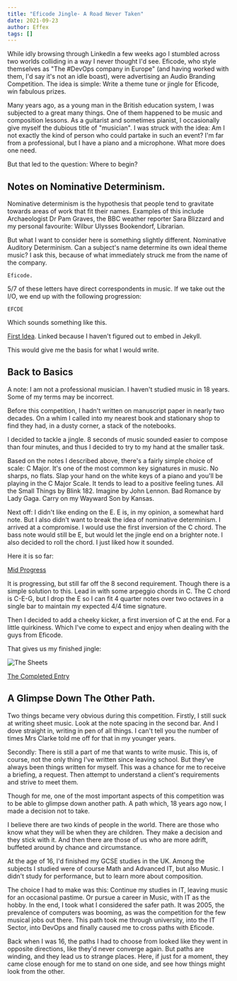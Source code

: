 ```yaml
---
title: "Eficode Jingle- A Road Never Taken"
date: 2021-09-23
author: Effex
tags: []
---
```


While idly browsing through LinkedIn a few weeks ago I stumbled across two worlds colliding in a way I never thought I'd see. Eficode, who style themselves as "The #DevOps company in Europe" (and having worked with them, I'd say it's not an idle boast), were advertising an Audio Branding Competition. The idea is simple: Write a theme tune or jingle for Eficode, win fabulous prizes.

Many years ago, as a young man in the British education system, I was subjected to a great many things. One of them happened to be music and composition lessons. As a guitarist and sometimes pianist, I occasionally give myself the dubious title of "musician". I was struck with the idea: Am I not exactly the kind of person who could partake in such an event? I'm far from a professional, but I have a piano and a microphone. What more does one need.

But that led to the question: Where to begin?

## Notes on Nominative Determinism.

Nominative determinism is the hypothesis that people tend to gravitate towards areas of work that fit their names. Examples of this include Archaeologist Dr Pam Graves, the BBC weather reporter Sara Blizzard and my personal favourite: Wilbur Ulysses Bookendorf, Librarian.

But what I want to consider here is something slightly different. Nominative Auditory Determinism. Can a subject's name determine its own ideal theme music? I ask this, because of what immediately struck me from the name of the company.

```
Eficode.
```

5/7 of these letters have direct correspondents in music. If we take out the I/O, we end up with the following progression:

```
EFCDE
```

Which sounds something like this.

[First Idea](/blog/assets/noise/DR_Initial.wav). Linked because I haven't figured out to embed in Jekyll.

This would give me the basis for what I would write.

## Back to Basics

A note: I am not a professional musician. I haven't studied music in 18 years. Some of my terms may be incorrect.

Before this competition, I hadn't written on manuscript paper in nearly two decades. On a whim I called into my nearest book and stationary shop to find they had, in a dusty corner, a stack of the notebooks.

I decided to tackle a jingle. 8 seconds of music sounded easier to compose than four minutes, and thus I decided to try to my hand at the smaller task.

Based on the notes I described above, there's a fairly simple choice of scale: C Major. It's one of the most common key signatures in music. No sharps, no flats. Slap your hand on the white keys of a piano and you'll be playing in the C Major Scale. It tends to lead to a positive feeling tunes. All the Small Things by Blink 182. Imagine by John Lennon. Bad Romance by Lady Gaga. Carry on my Wayward Son by Kansas.

Next off: I didn't like ending on the E. E is, in my opinion, a somewhat hard note. But I also didn't want to break the idea of nominative determinism. I arrived at a compromise. I would use the first inversion of the C chord. The bass note would still be E, but would let the jingle end on a brighter note. I also decided to roll the chord. I just liked how it sounded.

Here it is so far:

[Mid Progress](/blog/assets/noise/DR_Mid.wav)

It is progressing, but still far off the 8 second requirement. Though there is a simple solution to this. Lead in with some arpeggio chords in C. The C chord is C-E-G, but I drop the E so I can fit 4 quarter notes over two octaves in a single bar to maintain my expected 4/4 time signature.

Then I decided to add a cheeky kicker, a first inversion of C at the end. For a little quirkiness. Which I've come to expect and enjoy when dealing with the guys from Eficode.

That gives us my finished jingle:

![The Sheets](/blog/assets/images/sheets.jpg)

[The Completed Entry](/blog/assets/noise/DR_Final.wav)

## A Glimpse Down The Other Path.

Two things became very obvious during this competition. Firstly, I still suck at writing sheet music. Look at the note spacing in the second bar. And I dove straight in, writing in pen of all things. I can't tell you the number of times Mrs Clarke told me off for that in my younger years.

Secondly: There is still a part of me that wants to write music. This is, of course, not the only thing I've written since leaving school. But they've always been things written for myself. This was a chance for me to receive a briefing, a request. Then attempt to understand a client's requirements and strive to meet them.

Though for me, one of the most important aspects of this competition was to be able to glimpse down another path. A path which, 18 years ago now, I made a decision not to take.

I believe there are two kinds of people in the world. There are those who know what they will be when they are children. They make a decision and they stick with it. And then there are those of us who are more adrift, buffeted around by chance and circumstance.

At the age of 16, I'd finished my GCSE studies in the UK. Among the subjects I studied were of course Math and Advanced IT, but also Music. I didn't study for performance, but to learn more about composition.

The choice I had to make was this: Continue my studies in IT, leaving music for an occasional pastime. Or pursue a career in Music, with IT as the hobby. In the end, I took what I considered the safer path. It was 2005, the prevalence of computers was booming, as was the competition for the few musical jobs out there. This path took me through university, into the IT Sector, into DevOps and finally caused me to cross paths with Eficode. 

Back when I was 16, the paths I had to choose from looked like they went in opposite directions, like they'd never converge again. But paths are winding, and they lead us to strange places. Here, if just for a moment, they came close enough for me to stand on one side, and see how things might look from the other.
